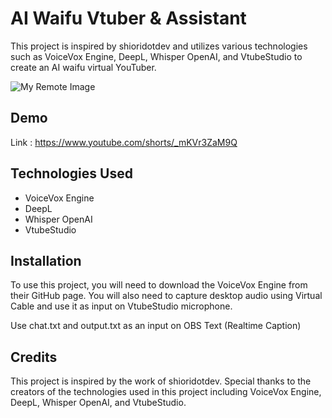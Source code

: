 
# AI Waifu Vtuber & Assistant

This project is inspired by shioridotdev and utilizes various technologies such as VoiceVox Engine, DeepL, Whisper OpenAI, and VtubeStudio to create an AI waifu virtual YouTuber.

![My Remote Image](https://github.com/ardha27/AI-Waifu-Vtuber/blob/master/ss.png?raw=true)

## Demo
Link : https://www.youtube.com/shorts/_mKVr3ZaM9Q

## Technologies Used

 - VoiceVox Engine
 - DeepL
 - Whisper OpenAI
 - VtubeStudio


## Installation

To use this project, you will need to download the VoiceVox Engine from their GitHub page. You will also need to capture desktop audio using Virtual Cable and use it as input on VtubeStudio microphone.

Use chat.txt and output.txt as an input on OBS Text (Realtime Caption)
    
## Credits

This project is inspired by the work of shioridotdev. Special thanks to the creators of the technologies used in this project including VoiceVox Engine, DeepL, Whisper OpenAI, and VtubeStudio.

